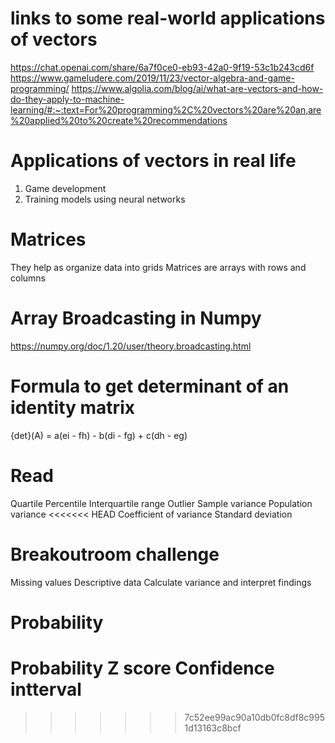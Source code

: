 # links to some real-world applications of vectors
https://chat.openai.com/share/6a7f0ce0-eb93-42a0-9f19-53c1b243cd6f
https://www.gameludere.com/2019/11/23/vector-algebra-and-game-programming/
https://www.algolia.com/blog/ai/what-are-vectors-and-how-do-they-apply-to-machine-learning/#:~:text=For%20programming%2C%20vectors%20are%20an,are%20applied%20to%20create%20recommendations

# Applications of vectors in real life
1. Game development
2. Training models using neural networks

# Matrices
They help as organize data into grids
Matrices are arrays with rows and columns

# Array Broadcasting in Numpy
https://numpy.org/doc/1.20/user/theory.broadcasting.html

# Formula to get determinant of an identity matrix
{det}(A) = a(ei - fh) - b(di - fg) + c(dh - eg)

# Read
Quartile
Percentile
Interquartile range
Outlier
Sample variance
Population variance
<<<<<<< HEAD
Coefficient of variance
Standard deviation

# Breakoutroom challenge
Missing values
Descriptive data
Calculate variance and interpret findings

# Probability
Probability
Z score
Confidence intterval
=======

>>>>>>> 7c52ee99ac90a10db0fc8df8c9951d13163c8bcf
